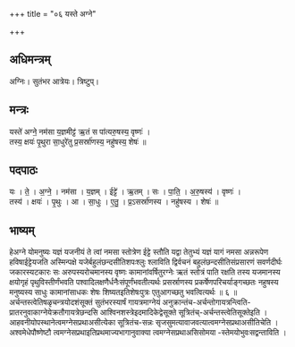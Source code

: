 +++
title = "०६ यस्ते अग्ने"

+++
## अधिमन्त्रम्
अग्निः। सुतंभर आत्रेयः। त्रिष्टुप्।

## मन्त्रः
यस्ते॑ अग्ने॒ नम॑सा य॒ज्ञमीट्ट॑ ऋ॒तं स पा॑त्यरु॒षस्य॒ वृष्णः॑ ।  
तस्य॒ क्षयः॑ पृ॒थुरा सा॒धुरे॑तु प्र॒सर्स्रा॑णस्य॒ नहु॑षस्य॒ शेषः॑ ॥

## पदपाठः
यः । ते॒ । अ॒ग्ने॒ । नम॑सा । य॒ज्ञम् । ईट्टे॑ । ऋ॒तम् । सः । पा॒ति॒ । अ॒रु॒षस्य॑ । वृष्णः॑ ।  
तस्य॑ । क्षयः॑ । पृ॒थुः । आ । सा॒धुः । ए॒तु॒ । प्र॒ऽसर्स्रा॑णस्य । नहु॑षस्य । शेषः॑ ॥

## भाष्यम्
हेअग्ने योमनुष्यः यज्ञं यजनीयं ते त्वां नमसा स्तोत्रेण ईट्टे स्तौति यद्वा तेतुभ्यं यज्ञं यागं नमसा अन्नरूपेण हविषाईट्टेयजति अस्मिन्पक्षे यजेर्बहुलंछन्दसीतिशपःश्लुः श्लाविति द्विर्वचनं बहुलंछन्दसीतिसंप्रसारणं सवर्णदीर्घः जकारस्यटकारः सः अरुपस्यरोचमानस्य वृष्णः कामानांवर्षितुरग्नेः ऋतं स्तोत्रं पाति रक्षति तस्य यजमानस्य क्षयोगृहं पृथुविस्तीर्णंभवति पश्वादिलक्षणैर्धनैःसंपूर्णंभवतीत्यर्थः प्रसर्स्राणस्य प्रकर्षेणपरिचर्याङ्गच्छतः नहुषस्य मनुष्यस्य साधुः कामानांसाधकः शेषः शिष्यतइतिशेषःपुत्रः एतुआगच्छतु भवत्वित्यर्थः ॥ ६ ॥अर्चन्तस्त्वेतिषळृचन्त्रयोदशंसूक्तं सुतंभरस्यार्षं गायत्रमाग्नेयं अनुक्रान्तंच-अर्चन्तोगायत्रन्त्विति-प्रातरनुवाकाग्नेयेक्रतौगायत्रेछन्दसि आश्विनशस्त्रेइदमादिकेद्वेसूक्ते सूत्रितंच्-अर्चन्तस्त्वेतिसूक्तेइति । आहवनीयोपस्थानेत्वमग्नेसप्रथाअसीत्येका सूत्रितंच-सन्नः सृजसुमत्यावाजवत्यात्वमग्नेसप्रथाअसीतिचेति । अश्वमेधेपौष्णेष्टौ त्वमग्नेसप्रथाइतिप्रथमाज्यभागानुवाक्या त्वमग्नेसप्रथाअसिसोमया -स्तेमयोभुवःसद्वन्ताविति ।